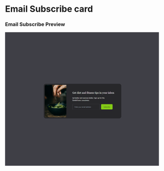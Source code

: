 <h1> Email Subscribe card</h1>

<h3>Email Subscribe Preview</h3>

![Alt text](images/email-subscribe.png)
